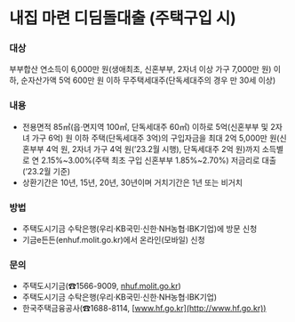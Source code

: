 # 내집 마련 디딤돌대출 (주택구입 시)

### 대상
부부합산 연소득이 6,000만 원(생애최초, 신혼부부, 2자녀 이상 가구 7,000만 원) 이하, 순자산가액 5억 600만 원 이하 무주택세대주(단독세대주의 경우 만 30세 이상)

### 내용
- 전용면적 85㎡(읍·면지역 100㎡, 단독세대주 60㎡) 이하로 5억(신혼부부 및 2자녀 가구 6억) 원 이하 주택(단독세대주 3억)의 구입자금을 최대 2억 5,000만 원(신혼부부 4억 원, 2자녀 가구 4억 원(’23.2월 시행), 단독세대주 2억 원)까지 소득별로 연 2.15%~3.00%(주택 최초 구입 신혼부부 1.85%~2.70%) 저금리로 대출(’23.2월 기준)
- 상환기간은 10년, 15년, 20년, 30년이며 거치기간은 1년 또는 비거치

### 방법
- 주택도시기금 수탁은행(우리·KB국민·신한·NH농협·IBK기업)에 방문 신청
- 기금e든든(enhuf.molit.go.kr)에서 온라인(모바일) 신청

### 문의
- 주택도시기금(☎1566-9009, [nhuf.molit.go.kr](http://nhuf.molit.go.kr))
- 주택도시기금 수탁은행(우리·KB국민·신한·NH농협·IBK기업)
- 한국주택금융공사(☎1688-8114, [www.hf.go.kr](http://www.hf.go.kr))
